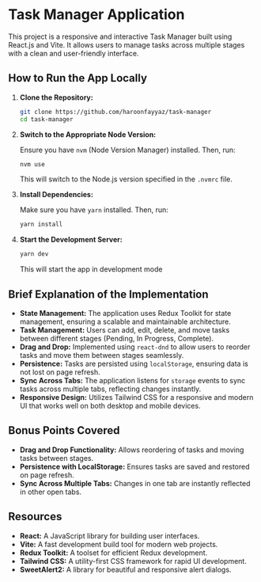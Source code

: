 # Task Manager Application

This project is a responsive and interactive Task Manager built using React.js and Vite. It allows users to manage tasks across multiple stages with a clean and user-friendly interface.

## How to Run the App Locally

1. **Clone the Repository:**

   ```bash
   git clone https://github.com/haroonfayyaz/task-manager
   cd task-manager
   ```

2. **Switch to the Appropriate Node Version:**

   Ensure you have `nvm` (Node Version Manager) installed. Then, run:

   ```bash
   nvm use
   ```

   This will switch to the Node.js version specified in the `.nvmrc` file.

3. **Install Dependencies:**

   Make sure you have `yarn` installed. Then, run:

   ```bash
   yarn install
   ```

4. **Start the Development Server:**

   ```bash
   yarn dev
   ```

   This will start the app in development mode

## Brief Explanation of the Implementation

- **State Management:** The application uses Redux Toolkit for state management, ensuring a scalable and maintainable architecture.
- **Task Management:** Users can add, edit, delete, and move tasks between different stages (Pending, In Progress, Complete).
- **Drag and Drop:** Implemented using `react-dnd` to allow users to reorder tasks and move them between stages seamlessly.
- **Persistence:** Tasks are persisted using `localStorage`, ensuring data is not lost on page refresh.
- **Sync Across Tabs:** The application listens for `storage` events to sync tasks across multiple tabs, reflecting changes instantly.
- **Responsive Design:** Utilizes Tailwind CSS for a responsive and modern UI that works well on both desktop and mobile devices.

## Bonus Points Covered

- **Drag and Drop Functionality:** Allows reordering of tasks and moving tasks between stages.
- **Persistence with LocalStorage:** Ensures tasks are saved and restored on page refresh.
- **Sync Across Multiple Tabs:** Changes in one tab are instantly reflected in other open tabs.

## Resources

- **React:** A JavaScript library for building user interfaces.
- **Vite:** A fast development build tool for modern web projects.
- **Redux Toolkit:** A toolset for efficient Redux development.
- **Tailwind CSS:** A utility-first CSS framework for rapid UI development.
- **SweetAlert2:** A library for beautiful and responsive alert dialogs.
